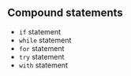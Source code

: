 ## Compound statements

- `if` statement
- `while` statement
- `for` statement
- `try` statement
- `with` statement

